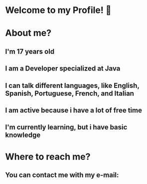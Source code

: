 # Welcome to my Profile! 👋

# About me?
## I'm 17 years old
## I am a Developer specialized at Java
## I can talk different languages, like English, Spanish, Portuguese, French, and Italian
## I am active because i have a lot of free time
## I'm currently learning, but i have basic knowledge

# Where to reach me?
## You can contact me with my e-mail: 
<!--
**DevLuchou/DevLuchou** is a ✨ _special_ ✨ repository because its `README.md` (this file) appears on your GitHub profile.

Here are some ideas to get you started:

- 🔭 I’m currently working on ...
- 🌱 I’m currently learning ...
- 👯 I’m looking to collaborate on ...
- 🤔 I’m looking for help with ...
- 💬 Ask me about ...
- 📫 How to reach me: ...
- 😄 Pronouns: ...
- ⚡ Fun fact: ...
-->
